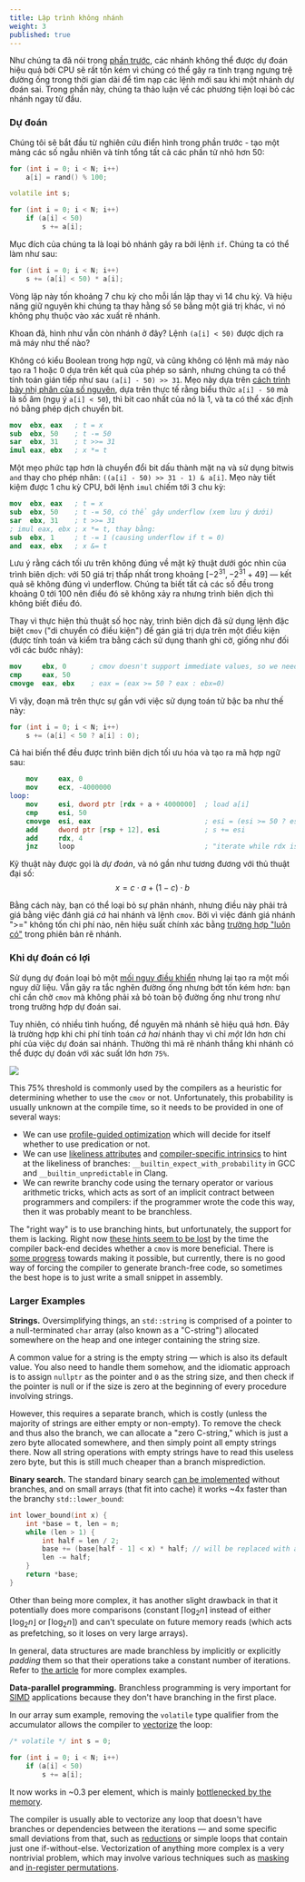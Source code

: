 ```yaml
---
title: Lập trình không nhánh
weight: 3
published: true
---
```


Như chúng ta đã nói trong [phần trước](../branching), các nhánh không thể được dự đoán hiệu quả bởi CPU sẽ rất tốn kém vì chúng có thể gây ra tình trạng ngưng trệ đường ống trong thời gian dài để tìm nạp các lệnh mới sau khi một nhánh dự đoán sai. Trong phần này, chúng ta thảo luận về các phương tiện loại bỏ các nhánh ngay từ đầu.

### Dự đoán

Chúng tôi sẽ bắt đầu từ nghiên cứu điển hình trong phần trước - tạo một mảng các số ngẫu nhiên và tính tổng tất cả các phần tử nhỏ hơn 50:

```c++
for (int i = 0; i < N; i++)
    a[i] = rand() % 100;

volatile int s;

for (int i = 0; i < N; i++)
    if (a[i] < 50)
        s += a[i];
```

Mục đích của chúng ta là loại bỏ nhánh gây ra bởi lệnh `if`. Chúng ta có thể làm như sau:
```c++
for (int i = 0; i < N; i++)
    s += (a[i] < 50) * a[i];
```

Vòng lặp này tốn khoảng 7 chu kỳ cho mỗi lần lặp thay vì 14 chu kỳ. Và hiệu năng giữ nguyên khi chúng ta thay hằng số `50` bằng một giá trị khác, vì nó không phụ thuộc vào xác xuất rẽ nhánh.

Khoan đã, hình như vẫn còn nhánh ở đây? Lệnh `(a[i] < 50)` được dịch ra mã máy như thế nào?

Không có kiểu Boolean trong hợp ngữ, và cũng không có lệnh mã máy nào tạo ra 1 hoặc 0 dựa trên kết quả của phép so sánh, nhưng chúng ta có thể tính toán gián tiếp như sau `(a[i] - 50) >> 31`. Mẹo này dựa trên [cách trình bày nhị phân của số nguyên](/hpc/arithmetic/integer), dựa trên thực tế rằng biểu thức `a[i] - 50` mà là số âm (ngụ ý `a[i] < 50`), thì bit cao nhất của nó là 1, và ta có thể xác định nó bằng phép dịch chuyển bit.

```nasm
mov  ebx, eax   ; t = x
sub  ebx, 50    ; t -= 50
sar  ebx, 31    ; t >>= 31
imul eax, ebx   ; x *= t
```

Một mẹo phức tạp hơn là chuyển đổi bit dấu thành mặt nạ và sử dụng bitwis `and` thay cho phép nhân: `((a[i] - 50) >> 31 - 1) & a[i]`. Mẹo này tiết kiệm được 1 chu kỳ CPU, bởi lệnh `imul` chiếm tới 3 chu kỳ:

```nasm
mov  ebx, eax   ; t = x
sub  ebx, 50    ; t -= 50, có thể gây underflow (xem lưu ý dưới)
sar  ebx, 31    ; t >>= 31
; imul eax, ebx ; x *= t, thay bằng:
sub  ebx, 1     ; t -= 1 (causing underflow if t = 0)
and  eax, ebx   ; x &= t
```

Lưu ý rằng cách tối ưu trên không đúng về mặt kỹ thuật dưới góc nhìn của trình biên dịch: với 50 giá trị thấp nhất trong khoảng $[-2^{31}, - 2^{31} + 49]$ — kết quả sẽ không đúng vì underflow. Chúng ta biết tất cả các số đều trong khoảng 0 tới 100 nên điều đó sẽ không xảy ra nhưng trình biên dịch thì không biết điều đó.

Thay vì thực hiện thủ thuật số học này, trình biên dịch đã sử dụng lệnh đặc biệt `cmov` ("di chuyển có điều kiện") để gán giá trị dựa trên một điều kiện (được tính toán và kiểm tra bằng cách sử dụng thanh ghi cờ, giống như đối với các bước nhảy):
```nasm
mov     ebx, 0      ; cmov doesn't support immediate values, so we need a zero register
cmp     eax, 50
cmovge  eax, ebx    ; eax = (eax >= 50 ? eax : ebx=0)
```

Vì vậy, đoạn mã trên thực sự gần với việc sử dụng toán tử bậc ba như thế này:
```c++
for (int i = 0; i < N; i++)
    s += (a[i] < 50 ? a[i] : 0);
```

Cả hai biến thể đều được trình biên dịch tối ưu hóa và tạo ra mã hợp ngữ sau:

```nasm
    mov     eax, 0
    mov     ecx, -4000000
loop:
    mov     esi, dword ptr [rdx + a + 4000000]  ; load a[i]
    cmp     esi, 50
    cmovge  esi, eax                            ; esi = (esi >= 50 ? esi : eax=0)
    add     dword ptr [rsp + 12], esi           ; s += esi
    add     rdx, 4
    jnz     loop                                ; "iterate while rdx is not zero"
```

Kỹ thuật này được gọi là *dự đoán*, và nó gần như tương đương với thủ thuật đại số:
$$
x = c \cdot a + (1 - c) \cdot b
$$


Bằng cách này, bạn có thể loại bỏ sự phân nhánh, nhưng điều này phải trả giá bằng việc đánh giá *cả* hai nhánh và lệnh `cmov`. Bởi vì việc đánh giá nhánh ">=" không tốn chi phí nào, nên hiệu suất chính xác bằng [trường hợp "luôn có"](../branching/#branch-prediction) trong phiên bản rẽ nhánh.

### Khi dự đoán có lợi

Sử dụng dự đoán loại bỏ một [mối nguy điều khiển](../hazards) nhưng lại tạo ra một mối nguy dữ liệu. Vẫn gây ra tắc nghẽn đường ống nhưng bớt tốn kém hơn: bạn chỉ cần chờ `cmov` mà không phải xả bỏ toàn bộ đường ống như trong như trong trường hợp dự đoán sai.

Tuy nhiên, có nhiều tình huống, để nguyên mã nhánh sẽ hiệu quả hơn. Đây là trường hợp khi chi phí tính toán *cả hai* nhánh thay vì chỉ *một* lớn hơn chi phí của việc dự đoán sai nhánh. Thường thì mã rẽ nhánh thắng khi nhánh có thể được dự đoán với xác suất lớn hơn `75%`.

![](../img/branchy-vs-branchless.svg)

This 75% threshold is commonly used by the compilers as a heuristic for determining whether to use the `cmov` or not. Unfortunately, this probability is usually unknown at the compile time, so it needs to be provided in one of several ways:

- We can use [profile-guided optimization](/hpc/compilation/situational/#profile-guided-optimization) which will decide for itself whether to use predication or not.
- We can use [likeliness attributes](../branching#hinting-likeliness-of-branches) and [compiler-specific intrinsics](/hpc/compilation/situational) to hint at the likeliness of branches: `__builtin_expect_with_probability` in GCC and `__builtin_unpredictable` in Clang.
- We can rewrite branchy code using the ternary operator or various arithmetic tricks, which acts as sort of an implicit contract between programmers and compilers: if the programmer wrote the code this way, then it was probably meant to be branchless.

The "right way" is to use branching hints, but unfortunately, the support for them is lacking. Right now [these hints seem to be lost](https://bugs.llvm.org/show_bug.cgi?id=40027) by the time the compiler back-end decides whether a `cmov` is more beneficial. There is [some progress](https://discourse.llvm.org/t/rfc-cmov-vs-branch-optimization/6040) towards making it possible, but currently, there is no good way of forcing the compiler to generate branch-free code, so sometimes the best hope is to just write a small snippet in assembly.

<!--

Because this is very architecture-specific.

in the absence of branch likeliness hints

While any program that uses a ternary operator is equivalent to a program that uses an `if` statement

The codes seem equivalent. My guess is that the compiler doesn't know that `s + a[i]` does not cause integer overflow.

(The compiler can't optimize it because it's technically [not allowed to](/hpc/compilation/contracts): despite `y - x` being valid, `x - y` could over/underflow, causing undefined behavior. Although fully correct, I guess the compiler just doesn't date executing it.)

Branchless computing tricks like this one are especially important in all sorts of parallel algorithms.

The `cmov` variant doesn't care about probabilities of branches. It only wins if the branch probability if 75% chance, which usually is the heuristic threshold set in compilers.

This is a legal optimization, but I guess an implicit contract has evolved between application programmers and compiler engineers that if you write a ternary operator, then you kind of telling that it is likely going to be an unpredictable branch.

The general technique is called *branchless* or *branch-free* programming. Predication is the main tool of it, but there are more complicated ways.

-->

<!--

Let's do a few more examples as an exercise.

```c++
int max(int a, int b) {
    return (a > b) * a + (a <= b) * b;
}
```

```c++
int max(int a, int b) {
    return (a > b ? a : b);
}
```


```c++
int abs(int a, int b) {
    return max(diff, -diff);
}
```

```c++
int abs(int a, int b) {
    int diff = a - b;
    return (diff < 0 ? -diff : diff);
}
```

```c++
int abs(int a) {
    return (a > 0 ? a : -a);
}
```

```c++
int abs(int a) {
    int mask = a >> 31;
    a ^= mask;
    a -= mask;
    return a;
}
```

-->

### Larger Examples

**Strings.** Oversimplifying things, an `std::string` is comprised of a pointer to a null-terminated `char` array (also known as a "C-string") allocated somewhere on the heap and one integer containing the string size.

A common value for a string is the empty string — which is also its default value. You also need to handle them somehow, and the idiomatic approach is to assign `nullptr` as the pointer and `0` as the string size, and then check if the pointer is null or if the size is zero at the beginning of every procedure involving strings.

However, this requires a separate branch, which is costly (unless the majority of strings are either empty or non-empty). To remove the check and thus also the branch, we can allocate a "zero C-string," which is just a zero byte allocated somewhere, and then simply point all empty strings there. Now all string operations with empty strings have to read this useless zero byte, but this is still much cheaper than a branch misprediction.

**Binary search.** The standard binary search [can be implemented](/hpc/data-structures/binary-search) without branches, and on small arrays (that fit into cache) it works ~4x faster than the branchy `std::lower_bound`:

```c++
int lower_bound(int x) {
    int *base = t, len = n;
    while (len > 1) {
        int half = len / 2;
        base += (base[half - 1] < x) * half; // will be replaced with a "cmov"
        len -= half;
    }
    return *base;
}
```

Other than being more complex, it has another slight drawback in that it potentially does more comparisons (constant $\lceil \log_2 n \rceil$ instead of either $\lfloor \log_2 n \rfloor$ or $\lceil \log_2 n \rceil$) and can't speculate on future memory reads (which acts as prefetching, so it loses on very large arrays).

In general, data structures are made branchless by implicitly or explicitly *padding* them so that their operations take a constant number of iterations. Refer to [the article](/hpc/data-structures/binary-search) for more complex examples.

<!--

The only downside of the branchless implementation is that it potentially does more memory reads: 

There are typically two ways to achieve this:

And in general, data structures can be "padded" to be made constant size or height.

That there are no substantial reasons why compilers can't do this on their own, but unfortunately this is just how it is right now.

-->

**Data-parallel programming.** Branchless programming is very important for [SIMD](/hpc/simd) applications because they don't have branching in the first place.

In our array sum example, removing the `volatile` type qualifier from the accumulator allows the compiler to [vectorize](/hpc/simd/auto-vectorization) the loop:

```c++
/* volatile */ int s = 0;

for (int i = 0; i < N; i++)
    if (a[i] < 50)
        s += a[i];
```

It now works in ~0.3 per element, which is mainly [bottlenecked by the memory](/hpc/cpu-cache/bandwidth).

The compiler is usually able to vectorize any loop that doesn't have branches or dependencies between the iterations — and some specific small deviations from that, such as [reductions](/hpc/simd/reduction) or simple loops that contain just one if-without-else. Vectorization of anything more complex is a very nontrivial problem, which may involve various techniques such as [masking](/hpc/simd/masking) and [in-register permutations](/hpc/simd/shuffling).

<!--

**Binary exponentiation.** However, when it is constant

When we can iterate in small batches, [autovectorization](/hpc/simd/autovectorization) speeds it up 13x.

-->
